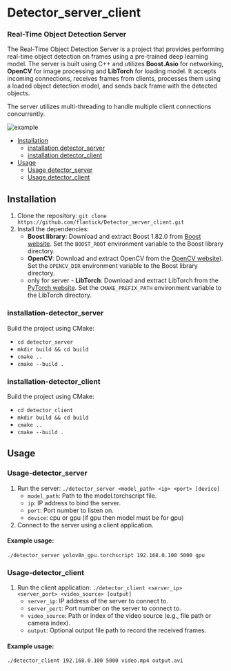 # Detector_server_client
### Real-Time Object Detection Server
The Real-Time Object Detection Server is a project that provides performing real-time object detection on frames using a pre-trained deep learning model. 
The server is built using C++ and utilizes **Boost.Asio** for networking, **OpenCV** for image processing and **LibTorch** for loading model. It accepts incoming connections, receives frames from clients,
processes them using a loaded object detection model, and sends back frame with the detected objects.

The server utilizes multi-threading to handle multiple client connections concurrently.

<image src="/pictures/example.png" alt="example"><image>

- [Installation](#installation)
  - [installation detector_server](#installation-detector_server)
  - [installation detector_client](#installation-detector_client)
- [Usage](#usage)
  - [Usage detector_server](#Usage-detector_server)
  - [Usage detector_client](#Usage-detector_server)

## Installation
1. Clone the repository: `git clone https://github.com/flantick/Detector_server_client.git`
2. Install the dependencies:
   - **Boost library**: Download and extract Boost 1.82.0 from [Boost website](https://www.boost.org/users/history/version_1_82_0.html). Set the `BOOST_ROOT` environment variable to the Boost library directory.
   - **OpenCV**: Download and extract OpenCV from the [OpenCV website](https://opencv.org/releases/)). Set the `OPENCV_DIR` environment variable to the Boost library directory.
   - only for server - **LibTorch**: Download and extract LibTorch from the [PyTorch website](https://pytorch.org/get-started/locally/). Set the `CMAKE_PREFIX_PATH` environment variable to the LibTorch directory.

### installation-detector_server
 Build the project using CMake:
   - `cd detector_server`
   - `mkdir build && cd build`
   - `cmake ..`
   - `cmake --build .`

### installation-detector_client
 Build the project using CMake:
   - `cd detector_client`
   - `mkdir build && cd build`
   - `cmake ..`
   - `cmake --build .`

## Usage
### Usage-detector_server
1. Run the server: `./detector_server <model_path> <ip> <port> [device]`
   - `model_path`: Path to the model.torchscript file.
   - `ip`: IP address to bind the server.
   - `port`: Port number to listen on.
   - `device`: cpu or gpu (if gpu then model must be for gpu)
2. Connect to the server using a client application.
#### Example usage: 
`./detector_server yolov8n_gpu.torchscript 192.168.0.100 5000 gpu`

### Usage-detector_client
1. Run the client application: `./detector_client <server_ip> <server_port> <video_source> [output]`
   - `server_ip`: IP address of the server to connect to.
   - `server_port`: Port number on the server to connect to.
   - `video_source`: Path or index of the video source (e.g., file path or camera index).
   - `output`: Optional output file path to record the received frames.
#### Example usage: 
`./detector_client 192.168.0.100 5000 video.mp4 output.avi`
